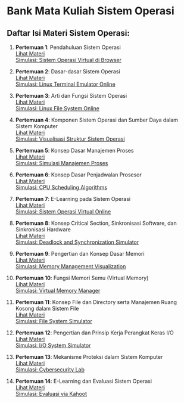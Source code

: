 # Bank Mata Kuliah Sistem Operasi

## Daftar Isi Materi Sistem Operasi:

1. **Pertemuan 1**: Pendahuluan Sistem Operasi  
   [Lihat Materi](Pertemuan_1.md)  
   [Simulasi: Sistem Operasi Virtual di Browser](https://copy.sh/v86/)

2. **Pertemuan 2**: Dasar-dasar Sistem Operasi  
   [Lihat Materi](Pertemuan_2.md)  
   [Simulasi: Linux Terminal Emulator Online](https://www.webminal.org/)

3. **Pertemuan 3**: Arti dan Fungsi Sistem Operasi  
   [Lihat Materi](Pertemuan_3.md)  
   [Simulasi: Linux File System Online](https://bellard.org/jslinux/)

4. **Pertemuan 4**: Komponen Sistem Operasi dan Sumber Daya dalam Sistem Komputer  
   [Lihat Materi](Pertemuan_4.md)  
   [Simulasi: Visualisasi Struktur Sistem Operasi](https://www.cs.uic.edu/~jbell/CourseNotes/OperatingSystems/)

5. **Pertemuan 5**: Konsep Dasar Manajemen Proses  
   [Lihat Materi](Pertemuan_5.md)  
   [Simulasi: Simulasi Manajemen Proses](https://www.cs.uic.edu/~jbell/CourseNotes/OperatingSystems/4_ProcessManagement.html)

6. **Pertemuan 6**: Konsep Dasar Penjadwalan Prosesor  
   [Lihat Materi](Pertemuan_6.md)  
   [Simulasi: CPU Scheduling Algorithms](https://os-sim.github.io/)

7. **Pertemuan 7**: E-Learning pada Sistem Operasi  
   [Lihat Materi](Pertemuan_7.md)  
   [Simulasi: Sistem Operasi Virtual Online](https://copy.sh/v86/)

8. **Pertemuan 8**: Konsep Critical Section, Sinkronisasi Software, dan Sinkronisasi Hardware  
   [Lihat Materi](Pertemuan_8.md)  
   [Simulasi: Deadlock and Synchronization Simulator](https://www.cs.uic.edu/~jbell/CourseNotes/OperatingSystems/7_Deadlocks.html)

9. **Pertemuan 9**: Pengertian dan Konsep Dasar Memori  
   [Lihat Materi](Pertemuan_9.md)  
   [Simulasi: Memory Management Visualization](http://www.cs.colostate.edu/~cs370/Fall21/memory/memory.html)

10. **Pertemuan 10**: Fungsi Memori Semu (Virtual Memory)  
    [Lihat Materi](Pertemuan_10.md)  
    [Simulasi: Virtual Memory Manager](https://www.cs.usfca.edu/~cruse/cs630f04/pgsim/pgsim.html)

11. **Pertemuan 11**: Konsep File dan Directory serta Manajemen Ruang Kosong dalam Sistem File  
    [Lihat Materi](Pertemuan_11.md)  
    [Simulasi: File System Simulator](http://people.scs.carleton.ca/~deugo/OSDemos/FileSystem/)

12. **Pertemuan 12**: Pengertian dan Prinsip Kerja Perangkat Keras I/O  
    [Lihat Materi](Pertemuan_12.md)  
    [Simulasi: I/O System Simulator](https://www.tutorialspoint.com/operating_system/os_io_system.html)

13. **Pertemuan 13**: Mekanisme Proteksi dalam Sistem Komputer  
    [Lihat Materi](Pertemuan_13.md)  
    [Simulasi: Cybersecurity Lab](https://www.kaspersky.com/cybersecurity)

14. **Pertemuan 14**: E-Learning dan Evaluasi Sistem Operasi  
    [Lihat Materi](Pertemuan_14.md)  
    [Simulasi: Evaluasi via Kahoot](https://kahoot.com/)
